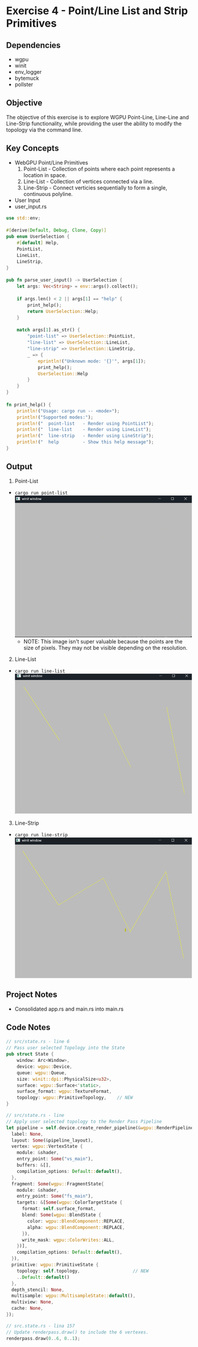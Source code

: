 # Exercise 4 - Point/Line List and Strip Primitives
## Dependencies
- wgpu
- winit
- env_logger
- bytemuck
- pollster
## Objective
The objective of this exercise is to explore WGPU Point-Line, Line-Line and Line-Strip functionality, while providing the user the ability to modify the topology via the command line.
## Key Concepts
- WebGPU Point/Line Primitives
  1. Point-List - Collection of points where each point represents a location in space.
  2. Line-List - Collection of vertices connected via a line.
  3. Line-Strip - Connect verticies sequentially to form a single, continuous polyline.
- User Input
- user_input.rs
```rust
use std::env;

#[derive(Default, Debug, Clone, Copy)]
pub enum UserSelection {
    #[default] Help,
    PointList,
    LineList,
    LineStrip,
}

pub fn parse_user_input() -> UserSelection {
    let args: Vec<String> = env::args().collect();

    if args.len() < 2 || args[1] == "help" {
        print_help();
        return UserSelection::Help;
    }

    match args[1].as_str() {
        "point-list" => UserSelection::PointList,
        "line-list" => UserSelection::LineList,
        "line-strip" => UserSelection::LineStrip,
        _ => {
            eprintln!("Unknown mode: '{}'", args[1]);
            print_help();
            UserSelection::Help
        }
    }
}

fn print_help() {
    println!("Usage: cargo run -- <mode>");
    println!("Supported modes:");
    println!("  point-list   - Render using PointList");
    println!("  line-list    - Render using LineList");
    println!("  line-strip   - Render using LineStrip");
    println!("  help         - Show this help message");
}
```
## Output
1. Point-List
- ```cargo run point-list```
![alt text](.assets/point-list-output.png "Point List Output")
  * NOTE: This image isn't super valuable because the points are the size of pixels. They may not be visible depending on the resolution.
2. Line-List
- ```cargo run line-list```
![alt text](.assets/line-list-output.png "Line List Output")
3. Line-Strip
- ```cargo run line-strip```
![alt test](.assets/line-strip-output.png "Line Strip Output")
## Project Notes
- Consolidated app.rs and main.rs into main.rs
## Code Notes
```rust
// src/state.rs - line 6
// Pass user selected Topology into the State
pub struct State {
    window: Arc<Window>,
    device: wgpu::Device,
    queue: wgpu::Queue,
    size: winit::dpi::PhysicalSize<u32>,
    surface: wgpu::Surface<'static>,
    surface_format: wgpu::TextureFormat,
    topology: wgpu::PrimitiveTopology,    // NEW
}
```

```rust
// src/state.rs - line
// Apply user selected topology to the Render Pass Pipeline
let pipeline = self.device.create_render_pipeline(&wgpu::RenderPipelineDescriptor {
  label: None,
  layout: Some(&pipeline_layout),
  vertex: wgpu::VertexState {
    module: &shader,
    entry_point: Some("vs_main"),
    buffers: &[],
    compilation_options: Default::default(),
  },
  fragment: Some(wgpu::FragmentState{ 
    module: &shader,
    entry_point: Some("fs_main"),
    targets: &[Some(wgpu::ColorTargetState {
      format: self.surface_format,
      blend: Some(wgpu::BlendState {
        color: wgpu::BlendComponent::REPLACE,
        alpha: wgpu::BlendComponent::REPLACE,
      }),
      write_mask: wgpu::ColorWrites::ALL,
    })],
    compilation_options: Default::default(),
  }),
  primitive: wgpu::PrimitiveState {
    topology: self.topology,                    // NEW
    ..Default::default()
  },
  depth_stencil: None,
  multisample: wgpu::MultisampleState::default(),
  multiview: None,
  cache: None,
});
```

```rust
// src.state.rs - lina 157
// Update renderpass.draw() to include the 6 vertexes.
renderpass.draw(0..6, 0..1);
```